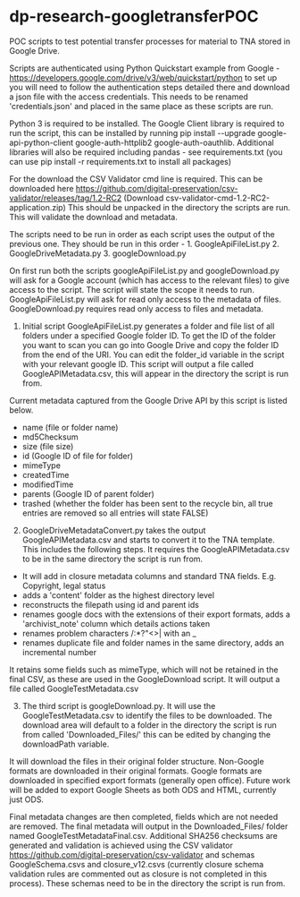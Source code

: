 # dp-research-googletransferPOC
POC scripts to test potential transfer processes for material to TNA stored in Google Drive.

Scripts are authenticated using Python Quickstart example from Google - https://developers.google.com/drive/v3/web/quickstart/python to set up you will need to follow the authentication steps detailed there and download a json file with the access credentials. This needs to be renamed 'credentials.json' and placed in the same place as these scripts are run.

Python 3 is required to be installed. The Google Client library is required to run the script, this can be installed by running pip install --upgrade google-api-python-client google-auth-httplib2 google-auth-oauthlib. Additional libraries will also be required including pandas - see requirements.txt (you can use pip install -r requirements.txt to install all packages)

For the download the CSV Validator cmd line is required. This can be downloaded here https://github.com/digital-preservation/csv-validator/releases/tag/1.2-RC2 (Download csv-validator-cmd-1.2-RC2-application.zip) This should be unpacked in the directory the scripts are run. This will validate the download and metadata.

The scripts need to be run in order as each script uses the output of the previous one. They should be run in this order - 1. GoogleApiFileList.py 2. GoogleDriveMetadata.py 3. googleDownload.py

On first run both the scripts googleApiFileList.py and googleDownload.py will ask for a Google account (which has access to the relevant files) to give access to the script. The script will state the scope it needs to run. GoogleApiFileList.py will ask for read only access to the metadata of files. GoogleDownload.py requires read only access to files and metadata.

1. Initial script GoogleApiFileList.py generates a folder and file list of all folders under a specified Google folder ID. To get the ID of the folder you want to scan you can go into Google Drive and copy the folder ID from the end of the URI. You can edit the folder_id variable in the script with your relevant google ID. This script will output a file called GoogleAPIMetadata.csv, this will appear in the directory the script is run from.

Current metadata captured from the Google Drive API by this script is listed below.

- name (file or folder name)
- md5Checksum
- size (file size)
- id (Google ID of file for folder)
- mimeType
- createdTime
- modifiedTime
- parents (Google ID of parent folder)
- trashed (whether the folder has been sent to the recycle bin, all true entries are removed so all entries will state FALSE)

2. GoogleDriveMetadataConvert.py takes the output GoogleAPIMetadata.csv and starts to convert it to the TNA template. This includes the following steps. It requires the GoogleAPIMetadata.csv to be in the same directory the script is run from.

- It will add in closure metadata columns and standard TNA fields. E.g. Copyright, legal status
- adds a 'content' folder as the highest directory level
- reconstructs the filepath using id and parent ids
- renames google docs with the extensions of their export formats, adds a 'archivist_note' column which details actions taken
- renames problem characters /\:\*?"<>| with an _ 
- renames duplicate file and folder names in the same directory, adds an incremental number

It retains some fields such as mimeType, which will not be retained in the final CSV, as these are used in the GoogleDownload script. It will output a file called GoogleTestMetadata.csv

3. The third script is googleDownload.py. It will use the GoogleTestMetadata.csv to identify the files to be downloaded. The download area will default to a folder in the directory the script is run from called 'Downloaded_Files/' this can be edited by changing the downloadPath variable.
 
It will download the files in their original folder structure. Non-Google formats are downloaded in their original formats. Google formats are downloaded in specified export formats (generally open office). Future work will be added to export Google Sheets as both ODS and HTML, currently just ODS.

Final metadata changes are then completed, fields which are not needed are removed. The final metadata will output in the Downloaded_Files/ folder named GoogleTestMetadataFinal.csv. Additional SHA256 checksums are generated and validation is achieved using the CSV validator https://github.com/digital-preservation/csv-validator and schemas GoogleSchema.csvs and closure_v12.csvs (currently closure schema validation rules are commented out as closure is not completed in this process). These schemas need to be in the directory the script is run from.
